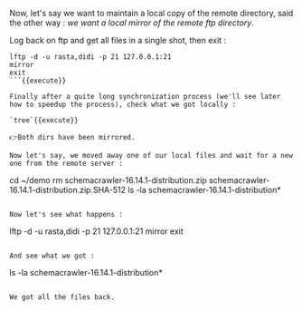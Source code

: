 Now, let's say we want to maintain a local copy of the remote directory, said the other
way : *we want a local mirror of the remote ftp directory*.



Log back on ftp and get all files in a single shot, then exit :


```
lftp -d -u rasta,didi -p 21 127.0.0.1:21
mirror
exit
```{{execute}}

Finally after a quite long synchronization process (we'll see later how to speedup the process), check what we got locally :

`tree`{{execute}}

👉Both dirs have been mirrored.

Now let's say, we moved away one of our local files and wait for a new one from the remote server :

```
cd ~/demo
rm schemacrawler-16.14.1-distribution.zip schemacrawler-16.14.1-distribution.zip.SHA-512
ls -la schemacrawler-16.14.1-distribution* 
```{{execute}}

Now let's see what happens :

```
lftp -d -u rasta,didi -p 21 127.0.0.1:21
mirror
exit
```{{execute}}

And see what we got :

```
ls -la schemacrawler-16.14.1-distribution* 
```{{execute}}

We got all the files back.